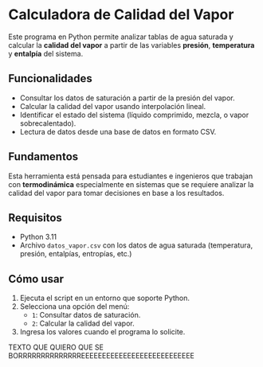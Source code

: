
# Calculadora de Calidad del Vapor

Este programa en Python permite analizar tablas de agua saturada y calcular la **calidad del vapor** a partir de las variables **presión**, **temperatura** y **entalpía** del sistema.

## Funcionalidades

- Consultar los datos de saturación a partir de la presión del vapor.
- Calcular la calidad del vapor usando interpolación lineal.
- Identificar el estado del sistema (líquido comprimido, mezcla, o vapor sobrecalentado).
- Lectura de datos desde una base de datos en formato CSV.

## Fundamentos

Esta herramienta está pensada para estudiantes e ingenieros que trabajan con **termodinámica** especialmente en sistemas que se requiere analizar la calidad del vapor para tomar decisiones en base a los resultados. 

## Requisitos

- Python 3.11
- Archivo `datos_vapor.csv` con los datos de agua saturada (temperatura, presión, entalpías, entropías, etc.)

## Cómo usar

1. Ejecuta el script en un entorno que soporte Python.
2. Selecciona una opción del menú:
   - `1`: Consultar datos de saturación.
   - `2`: Calcular la calidad del vapor.
3. Ingresa los valores cuando el programa lo solicite.


TEXTO QUE QUIERO QUE SE BORRRRRRRRRRRRRREEEEEEEEEEEEEEEEEEEEEEEEEEE
